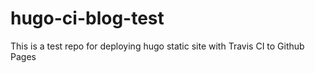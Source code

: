 # hugo-ci-blog-test
This is a test repo for deploying hugo static site with Travis CI to Github Pages
